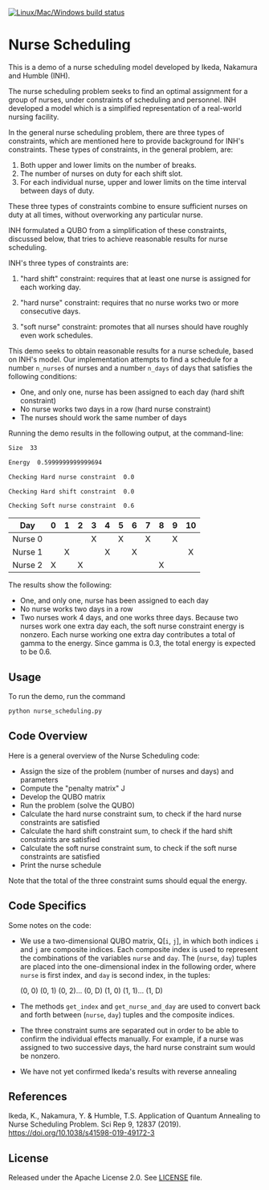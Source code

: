 [![Linux/Mac/Windows build status](
  https://circleci.com/gh/dwave-examples/nurse-scheduling.svg?style=svg)](
  https://circleci.com/gh/dwave-examples/nurse-scheduling)

# Nurse Scheduling

This is a demo of a nurse scheduling model developed by Ikeda, Nakamura
and Humble (INH).

The nurse scheduling problem seeks to find an optimal assignment for a group of
nurses, under constraints of scheduling and personnel. INH developed a model
which is a simplified representation of a real-world nursing facility.

In the general nurse scheduling problem, there are three types of constraints,
which are mentioned here to provide background for INH's constraints.
These types of constraints, in the general problem, are:

1) Both upper and lower limits on the number of breaks.
2) The number of nurses on duty for each shift slot.
3) For each individual nurse, upper and lower limits on the time interval
   between days of duty.

These three types of constraints combine to ensure sufficient nurses
on duty at all times, without overworking any particular nurse.

INH formulated a QUBO from a simplification of these constraints, discussed
below, that tries to achieve reasonable results for nurse scheduling.

INH's three types of constraints are:

1) "hard shift" constraint: requires that at least one nurse is assigned for
   each working day.

2) "hard nurse" constraint: requires that no nurse works two or more consecutive
   days.

3) "soft nurse" constraint: promotes that all nurses should have roughly
   even work schedules.

This demo seeks to obtain reasonable results for a nurse schedule, based on
INH's model. Our implementation attempts to find a schedule for a number
`n_nurses` of nurses and a number `n_days` of days that satisfies the following
conditions:

* One, and only one, nurse has been assigned to each day (hard shift constraint)
* No nurse works two days in a row (hard nurse constraint)
* The nurses should work the same number of days

Running the demo results in the following output, at the command-line:

```bash
Size  33

Energy  0.5999999999999694

Checking Hard nurse constraint  0.0

Checking Hard shift constraint  0.0

Checking Soft nurse constraint  0.6
```

| Day     | 0 | 1 | 2 | 3 | 4 | 5 | 6 | 7 | 8 | 9 | 10 |
| :---: | :---: | :---: | :---: | :---: | :---: | :---: | :---: | :---: | :---: | :---: | :---: |
| Nurse 0 |   |   |   | X |   | X |   | X |   | X |   |
| Nurse 1 |   | X |   |   | X |   | X |   |   |   | X |
| Nurse 2 | X |   | X |   |   |   |   |   | X |   |   |

The results show the following:

* One, and only one, nurse has been assigned to each day
* No nurse works two days in a row
* Two nurses work 4 days, and one works three days. Because two nurses work one
  extra day each, the soft nurse constraint energy is nonzero. Each nurse
  working one extra day contributes a total of gamma to the energy. Since gamma
  is 0.3, the total energy is expected to be 0.6.

## Usage

To run the demo, run the command

```bash
python nurse_scheduling.py
```

## Code Overview

Here is a general overview of the Nurse Scheduling code:

* Assign the size of the problem (number of nurses and days) and parameters
* Compute the "penalty matrix" J
* Develop the QUBO matrix
* Run the problem (solve the QUBO)
* Calculate the hard nurse constraint sum, to check if the hard nurse
  constraints are satisfied
* Calculate the hard shift constraint sum, to check if the hard shift
  constraints are satisfied
* Calculate the soft nurse constraint sum, to check if the soft nurse
  constraints are satisfied
* Print the nurse schedule

Note that the total of the three constraint sums should equal the energy.

## Code Specifics

Some notes on the code:

* We use a two-dimensional QUBO matrix, Q[`i`, `j`], in which both indices `i`
  and `j` are composite indices. Each composite index is used to represent the
  combinations of the variables `nurse` and `day`. The (`nurse`, `day`) tuples
  are placed into the one-dimensional index in the following order, where
  `nurse` is first index, and `day` is second index, in the tuples:

  (0, 0) (0, 1) (0, 2)... (0, D) (1, 0) (1, 1)... (1, D)

* The methods `get_index` and `get_nurse_and_day` are used to convert back and
  forth between (`nurse`, `day`) tuples and the composite indices.

* The three constraint sums are separated out in order to be able to confirm the
  individual effects manually. For example, if a nurse was assigned to two
  successive days, the hard nurse constraint sum would be nonzero.

* We have not yet confirmed Ikeda's results with reverse annealing

## References

Ikeda, K., Nakamura, Y. & Humble, T.S. Application of Quantum Annealing to Nurse
Scheduling Problem. Sci Rep 9, 12837 (2019).
https://doi.org/10.1038/s41598-019-49172-3

## License

Released under the Apache License 2.0. See [LICENSE](LICENSE) file.
